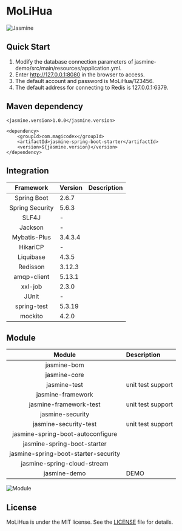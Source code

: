 # MoLiHua

![Jasmine](https://s3.bmp.ovh/imgs/2022/09/27/84641e2691bad544.png "Jasmine")

## Quick Start
1. Modify the database connection parameters of jasmine-demo/src/main/resources/application.yml.
2. Enter http://127.0.0.1:8080 in the browser to access.
3. The default account and password is MoLiHua/123456.
4. The default address for connecting to Redis is 127.0.0.1:6379.

## Maven dependency

```
<jasmine.version>1.0.0</jasmine.version>

<dependency>
    <groupId>com.magicodex</groupId>
    <artifactId>jasmine-spring-boot-starter</artifactId>
    <version>${jasmine.version}</version>
</dependency>
```

## Integration

| Framework | Version | Description |
| :----: | :---- | :---- |
| Spring Boot | 2.6.7 |  |
| Spring Security | 5.6.3 |  |
| SLF4J | - |  |
| Jackson | - |  |
| Mybatis-Plus | 3.4.3.4 |  |
| HikariCP | - |  |
| Liquibase | 4.3.5 |  |
| Redisson | 3.12.3 |  |
| amqp-client | 5.13.1 |  |
| xxl-job | 2.3.0 |  |
| JUnit | - |  |
| spring-test | 5.3.19 |  |
| mockito | 4.2.0 |  |

## Module

| Module | Description |
| :----: | :---- |
| jasmine-bom |  |
| jasmine-core |  |
| jasmine-test | unit test support |
| jasmine-framework |  |
| jasmine-framework-test | unit test support |
| jasmine-security |  |
| jasmine-security-test | unit test support |
| jasmine-spring-boot-autoconfigure |  |
| jasmine-spring-boot-starter |  |
| jasmine-spring-boot-starter-security |  |
| jasmine-spring-cloud-stream |  |
| jasmine-demo | DEMO |

![Module](https://s3.bmp.ovh/imgs/2022/09/27/fd72e1da6c00119e.png "Module")

## License

MoLiHua is under the MIT license. 
See the [LICENSE](https://github.com/magicodex/MoLiHua/blob/main/LICENSE) file for details.